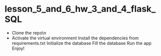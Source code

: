 # lesson_5_and_6_hw_3_and_4_flask_SQL
* Clone the repo\n
* Activate the virtual environment
Install the dependencies from requirements.txt
Initialize the database
Fill the database
Run the app
Enjoy!
